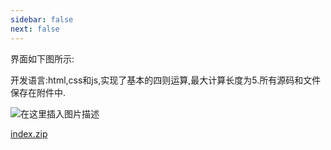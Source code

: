 ```yaml
---
sidebar: false
next: false
---
```

<BlogInfo/>






界面如下图所示:

开发语言:html,css和js,实现了基本的四则运算,最大计算长度为5.所有源码和文件保存在附件中.

![在这里插入图片描述](https://img-blog.csdnimg.cn/0bc5f3ccd6f84663816ce77c602083a2.png?x-oss-process=image/watermark,type_ZHJvaWRzYW5zZmFsbGJhY2s,shadow_50,text_Q1NETiBAbGl0dGxl5Lqu772e,size_19,color_FFFFFF,t_70,g_se,x_16)


[index.zip](../media/file/2021/09/27/index.zip)








<ActionBox />
        
<style>#top-box {margin-top:0.5rem!important;}</style>